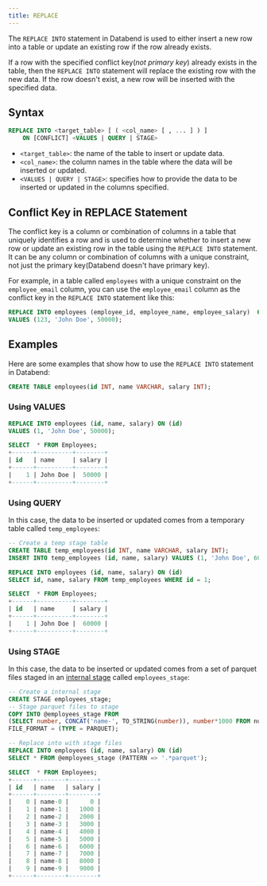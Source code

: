 ```yaml
---
title: REPLACE
---
```



The `REPLACE INTO` statement in Databend is used to either insert a new row into a table or update an existing row if the row already exists. 

If a row with the specified conflict key(*not primary key*) already exists in the table, then the `REPLACE INTO` statement will replace the existing row with the new data. If the row doesn't exist, a new row will be inserted with the specified data.

## Syntax

```sql
REPLACE INTO <target_table> [ ( <col_name> [ , ... ] ) ]
    ON [CONFLICT] <VALUES | QUERY | STAGE>
```
* `<target_table>`: the name of the table to insert or update data.
* `<col_name>`: the column names in the table where the data will be inserted or updated.
* `<VALUES | QUERY | STAGE>`: specifies how to provide the data to be inserted or updated in the columns specified.

## Conflict Key in REPLACE Statement

The conflict key is a column or combination of columns in a table that uniquely identifies a row and is used to determine whether to insert a new row or update an existing row in the table using the `REPLACE INTO` statement. It can be any column or combination of columns with a unique constraint, not just the primary key(Databend doesn't have primary key).

For example, in a table called `employees` with a unique constraint on the `employee_email` column, you can use the `employee_email` column as the conflict key in the `REPLACE INTO` statement like this:

```sql
REPLACE INTO employees (employee_id, employee_name, employee_salary)  ON (employee_email)
VALUES (123, 'John Doe', 50000);
```

## Examples

Here are some examples that show how to use the `REPLACE INTO` statement in Databend:

```sql
CREATE TABLE employees(id INT, name VARCHAR, salary INT);
```

### Using VALUES

```sql
REPLACE INTO employees (id, name, salary) ON (id)
VALUES (1, 'John Doe', 50000);
```

```sql
SELECT  * FROM Employees;
+------+----------+--------+
| id   | name     | salary |
+------+----------+--------+
|    1 | John Doe |  50000 |
+------+----------+--------+
```

### Using QUERY

In this case, the data to be inserted or updated comes from a temporary table called `temp_employees`:

```sql
-- Create a temp stage table
CREATE TABLE temp_employees(id INT, name VARCHAR, salary INT);
INSERT INTO temp_employees (id, name, salary) VALUES (1, 'John Doe', 60000);

REPLACE INTO employees (id, name, salary) ON (id)
SELECT id, name, salary FROM temp_employees WHERE id = 1;
```

```sql
SELECT  * FROM Employees;
+------+----------+--------+
| id   | name     | salary |
+------+----------+--------+
|    1 | John Doe |  60000 |
+------+----------+--------+
```

### Using STAGE

In this case, the data to be inserted or updated comes from a set of parquet files staged in an [internal stage](../../15-sql-functions/112-table-functions/stage_table_function.md) called `employees_stage`:
```sql
-- Create a internal stage
CREATE STAGE employees_stage;
-- Stage parquet files to stage
COPY INTO @employees_stage FROM 
(SELECT number, CONCAT('name-', TO_STRING(number)), number*1000 FROM numbers(10))
FILE_FORMAT = (TYPE = PARQUET);

-- Replace into with stage files
REPLACE INTO employees (id, name, salary) ON (id) 
SELECT * FROM @employees_stage (PATTERN => '.*parquet');
```

```sql
SELECT  * FROM Employees;
+------+--------+--------+
| id   | name   | salary |
+------+--------+--------+
|    0 | name-0 |      0 |
|    1 | name-1 |   1000 |
|    2 | name-2 |   2000 |
|    3 | name-3 |   3000 |
|    4 | name-4 |   4000 |
|    5 | name-5 |   5000 |
|    6 | name-6 |   6000 |
|    7 | name-7 |   7000 |
|    8 | name-8 |   8000 |
|    9 | name-9 |   9000 |
+------+--------+--------+
```